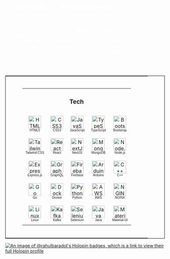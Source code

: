 <div style="padding: 20px; color: white;">
   <h2>Hello there... I am Rahul Baradol</h2>
   <p>
      I am a 2nd year Computer Science student who loves building projects and have fun with existing web technologies! My core interests lie in understanding databases, load balancers, and also how different systems are built, and how one can build a cost-effective and performant system which meets the requirements. I also love solving problems on Leetcode. Yup.....you read it right I love Leetcode! I also regularly participate in short contests of algorithms. I got a second place in Alcoding Practice Placement Test series hosted by my university and I am top 4% on Leetcode!
   </p>
</div>

<table style="border: 1px solid black; margin: auto;">
   <tr>
      <td>
         <table style="padding: 20px 45px;">
            <tr>
               <th colspan="5"><h3 align="center">Tech</h3></th>
            </tr>
            <tr>
               <td align="center" style="padding: 10px;">
                                 <a href="https://en.wikipedia.org/wiki/HTML5" target="_blank">
                                    <img src="https://skillicons.dev/icons?i=html&theme=dark" alt="HTML5" height="40" />
                                 </a>
                                 <br>
                                 <span style="font-family: 'Poppins', sans-serif; font-size: 10px;">HTML5</span>
                              </td>
                              <td align="center" style="padding: 10px;">
                                 <a href="https://www.w3schools.com/css/" target="_blank">
                                    <img src="https://skillicons.dev/icons?i=css&theme=dark" alt="CSS3" height="40" />
                                 </a>
                                 <br>
                                 <span style="font-family: 'Poppins', sans-serif; font-size: 10px;">CSS3</span>
                              </td>
                              <td align="center" style="padding: 10px;">
                                 <a href="https://www.javascript.com/" target="_blank">
                                    <img src="https://skillicons.dev/icons?i=js&theme=dark" alt="JavaScript" height="40" />
                                 </a>
                                 <br>
                                 <span style="font-family: 'Poppins', sans-serif; font-size: 10px;">JavaScript</span>
                              </td>
                              <td align="center" style="padding: 10px;">
                                 <a href="https://www.typescriptlang.org/" target="_blank">
                                    <img src="https://skillicons.dev/icons?i=ts&theme=dark" alt="TypeScript" height="40" />
                                 </a>
                                 <br>
                                 <span style="font-family: 'Poppins', sans-serif; font-size: 10px;">TypeScript</span>
                              </td>
                              <td align="center" style="padding: 10px;">
                                 <a href="https://getbootstrap.com/docs/3.4/javascript/" target="_blank">
                                    <img src="https://skillicons.dev/icons?i=bootstrap&theme=dark" alt="Bootstrap" height="40" />
                                 </a>
                                 <br>
                                 <span style="font-family: 'Poppins', sans-serif; font-size: 10px;">Bootstrap</span>
                              </td>
                           </tr>
                           <tr>
                           <td align="center" style="padding: 10px;">
                              <a href="https://www.tailwindcss.com/" target="_blank">
                                 <img src="https://skillicons.dev/icons?i=tailwind&theme=dark" alt="Tailwind CSS" height="40" />
                              </a>
                              <br>
                              <span style="font-family: 'Poppins', sans-serif; font-size: 10px;">Tailwind CSS</span>
                           </td>
                           <td align="center" style="padding: 10px;">
                              <a href="https://reactjs.org/" target="_blank">
                                                               <img src="https://skillicons.dev/icons?i=react&theme=dark" alt="React" height="40" />
                                                            </a>
                                                            <br>
                                                            <span style="font-family: 'Poppins', sans-serif; font-size: 10px;">React</span>
                                                         </td>
                                                         <td align="center" style="padding: 10px;">
                                                            <a href="https://nextjs.org/" target="_blank">
                                                               <img src="https://skillicons.dev/icons?i=nextjs&theme=dark" alt="NextJS" height="40" />
                                                            </a>
                                                            <br>
                                                            <span style="font-family: 'Poppins', sans-serif; font-size: 10px;">NextJS</span>
                                                         </td>
                                                         <td align="center" style="padding: 10px;">
                                                            <a href="https://www.mongodb.com/" target="_blank">
                                                               <img src="https://skillicons.dev/icons?i=mongodb&theme=dark" alt="MongoDB" height="40" />
                                                            </a>
                                                            <br>
                                                            <span style="font-family: 'Poppins', sans-serif; font-size: 10px;">MongoDB</span>
                                                         </td>
                                                         <td align="center" style="padding: 10px;">
                                                            <a href="https://nodejs.org/" target="_blank">
                                                               <img src="https://skillicons.dev/icons?i=nodejs&theme=dark" alt="Node.js" height="40" />
                                                            </a>
                                                            <br>
                                                            <span style="font-family: 'Poppins', sans-serif; font-size: 10px;">Node.js</span>
                                                         </td>
                                                      </tr>
                                                      <tr>
                                                         <td align="center" style="padding: 10px;">
                                                            <a href="https://expressjs.com/" target="_blank">
                                                               <img src="https://skillicons.dev/icons?i=express&theme=dark" alt="Express.js" height="40" />
                                                            </a>
                                                            <br>
                                                            <span style="font-family: 'Poppins', sans-serif; font-size: 10px;">Express.js</span>
                                                         </td>
                                                         <td align="center" style="padding: 10px;">
                                                            <a href="https://graphql.org/" target="_blank">
                                                               <img src="https://skillicons.dev/icons?i=graphql&theme=dark" alt="GraphQL" height="40" />
                                                            </a>
                                                            <br>
                                                            <span style="font-family: 'Poppins', sans-serif; font-size: 10px;">GraphQL</span>
                                                         </td>
                                                         <td align="center" style="padding: 10px;">
                                                            <a href="https://firebase.google.com/" target="_blank">
                                                               <img src="https://skillicons.dev/icons?i=firebase&theme=dark" alt="Firebase" height="40" />
                                                            </a>
                                                            <br>
                                                            <span style="font-family: 'Poppins', sans-serif; font-size: 10px;">Firebase</span>
                                                         </td>
                                                         <td align="center" style="padding: 10px;">
                                                            <a href="https://www.arduino.cc/" target="_blank">
                                                               <img src="https://skillicons.dev/icons?i=arduino&theme=dark" alt="Arduino" height="40" />
                                                            </a>
                                                            <br>
                                                            <span style="font-family: 'Poppins', sans-serif; font-size: 10px;">Arduino</span>
                                                         </td>
                                                         <td align="center" style="padding: 10px;">
                                                            <a href="https://www.w3schools.com/cpp/" target="_blank">
                                                               <img src="https://skillicons.dev/icons?i=cpp&theme=dark" alt="C++" height="40" />
                                                            </a>
                                                            <br>
                                                            <span style="font-family: 'Poppins', sans-serif; font-size: 10px;">C++</span>
                                                         </td>
                                                      </tr>
                                                      <tr>
                                                         <td align="center" style="padding: 10px;">
                                                            <a href="https://golang.org/" target="_blank">
                                                               <img src="https://skillicons.dev/icons?i=go&theme=dark" alt="Go" height="40" />
                                                            </a>
                                                            <br>
                                                            <span style="font-family: 'Poppins', sans-serif; font-size: 10px;">Go</span>
                                                         </td>
                                                         <td align="center" style="padding: 10px;">
                                                            <a href="https://www.docker.com/" target="_blank">
                                                               <img src="https://skillicons.dev/icons?i=docker&theme=dark" alt="Docker" height="40" />
                                                            </a>
                                                            <br>
                                                            <span style="font-family: 'Poppins', sans-serif; font-size: 10px;">Docker</span>
                                                         </td>
                                                         <td align="center" style="padding: 10px;">
                                                            <a href="https://www.python.org/" target="_blank">
                                                               <img src="https://skillicons.dev/icons?i=python&theme=dark" alt="Python" height="40" />
                                                            </a>
                                                            <br>
                                                            <span style="font-family: 'Poppins', sans-serif; font-size: 10px;">Python</span>
                                                         </td>
                                                         <td align="center" style="padding: 10px;">
                                                            <a href="https://aws.amazon.com/" target="_blank">
                                                               <img src="https://skillicons.dev/icons?i=aws&theme=dark" alt="AWS" height="40" />
                                                            </a>
                                                            <br>
                                                            <span style="font-family: 'Poppins', sans-serif; font-size: 10px;">AWS</span>
                                                         </td>
                                                         <td align="center" style="padding: 10px;">
                                                            <a href="https://www.nginx.com/" target="_blank">
                                                               <img src="https://skillicons.dev/icons?i=nginx&theme=dark" alt="NGINX" height="40" />
                                                            </a>
                                                            <br>
                                                            <span style="font-family: 'Poppins', sans-serif; font-size: 10px;">NGINX</span>
                                                         </td>
                                                      </tr>
                                                      <tr>
                                                         <td align="center" style="padding: 10px;">
                                                            <a href="https://www.linux.org/" target="_blank">
                                                               <img src="https://skillicons.dev/icons?i=linux&theme=dark" alt="Linux" height="40" />
                                                            </a>
                                                            <br>
                                                            <span style="font-family: 'Poppins', sans-serif; font-size: 10px;">Linux</span>
                                                         </td>
                                                         <td align="center" style="padding: 10px;">
                                                            <a href="https://kafka.apache.org/" target="_blank">
                                                               <img src="https://skillicons.dev/icons?i=kafka&theme=dark" alt="Kafka" height="40" />
                                                            </a>
                                                            <br>
                                                            <span style="font-family: 'Poppins', sans-serif; font-size: 10px;">Kafka</span>
                                                         </td>
                                                         <td align="center" style="padding: 10px;">
                                                            <a href="https://www.selenium.dev/" target="_blank">
                                                               <img src="https://skillicons.dev/icons?i=selenium&theme=dark" alt="Selenium" height="40" />
                                                            </a>
                                                            <br>
                                                            <span style="font-family: 'Poppins', sans-serif; font-size: 10px;">Selenium</span>
                                                         </td>
                                                         <td align="center" style="padding: 10px;">
                                                            <a href="https://www.java.com/" target="_blank">
                                                               <img src="https://skillicons.dev/icons?i=java&theme=dark" alt="Java" height="40" />
                                                            </a>
                                                            <br>
                                                            <span style="font-family: 'Poppins', sans-serif; font-size: 10px;">Java</span>
                                                         </td>
                                                         <td align="center" style="padding: 10px;">
                                                            <a href="https://material-ui.com/" target="_blank">
                                                               <img src="https://skillicons.dev/icons?i=materialui&theme=dark" alt="Material-UI" height="40" />
                                                            </a>
                                                            <br>
                                                            <span style="font-family: 'Poppins', sans-serif; font-size: 10px;">Material-UI</span>
                                                         </td>
                                                      </tr>
                                                   </table>
                                                </td>
                                             </tr>
                                          </table>

[![An image of @rahulbaradol's Holopin badges, which is a link to view their full Holopin profile](https://holopin.me/rahulbaradol)](https://holopin.io/@rahulbaradol)  